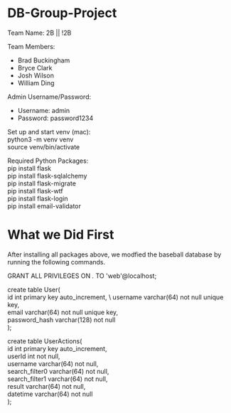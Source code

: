 # DB-Group-Project
Team Name: 2B || !2B

Team Members:
- Brad Buckingham
- Bryce Clark
- Josh Wilson
- William Ding

Admin Username/Password:
- Username: admin
- Password: password1234

Set up and start venv (mac): \
python3 -m venv venv \
source venv/bin/activate

Required Python Packages:\
pip install flask \
pip install flask-sqlalchemy \
pip install flask-migrate \
pip install flask-wtf \
pip install flask-login \
pip install email-validator

# What we Did First
After installing all packages above, we modfied the baseball database by running the following commands.


GRANT ALL PRIVILEGES ON *.* TO 'web'@localhost;

create table User( \
id int primary key auto_increment, \ 
username varchar(64) not null unique key, \
email varchar(64) not null unique key, \
password_hash varchar(128) not null \
);

create table UserActions( \
id int primary key auto_increment, \
userId int not null, \
username varchar(64) not null, \
search_filter0 varchar(64) not null, \
search_filter1 varchar(64) not null, \
result varchar(64) not null, \
datetime varchar(64) not null \
);
